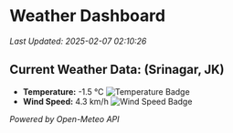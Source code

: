 
# Weather Dashboard

_Last Updated: 2025-02-07 02:10:26_

## Current Weather Data: (Srinagar, JK)
- **Temperature:** -1.5 °C ![Temperature Badge](https://img.shields.io/badge/Temperature-Low%20Temp-blue)
- **Wind Speed:** 4.3 km/h ![Wind Speed Badge](https://img.shields.io/badge/Wind%20Speed-Light%20Wind-blue)

*Powered by Open-Meteo API*
